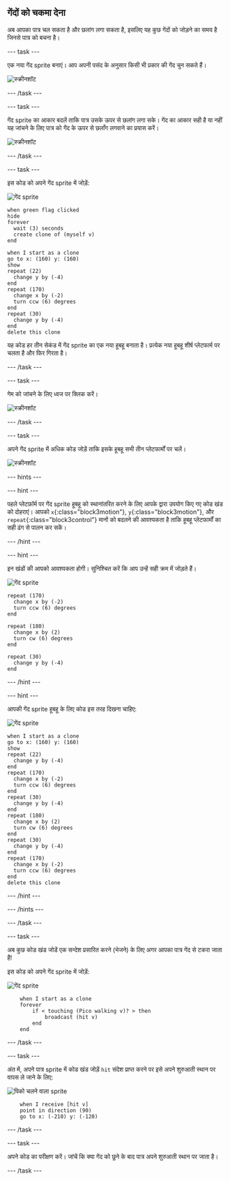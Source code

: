 ## गेंदों को चकमा देना

अब आपका पात्र चल सकता है और छलांग लगा सकता है, इसलिए यह कुछ गेंदों को जोड़ने का समय है जिनसे पात्र को बचना है।

\--- task \---

एक नया गेंद sprite बनाएं। आप अपनी पसंद के अनुसार किसी भी प्रकार की गेंद चुन सकते हैं।

![स्क्रीनशॉट](images/dodge-balls.png)

\--- /task \---

\--- task \---

गेंद sprite का आकार बदलें ताकि पात्र उसके ऊपर से छलांग लगा सके। गेंद का आकार सही है या नहीं यह जांचने के लिए पात्र को गेंद के ऊपर से छलाँग लगवाने का प्रयास करें।

![स्क्रीनशॉट](images/dodge-ball-resize.png)

\--- /task \---

\--- task \---

इस कोड को अपने गेंद sprite में जोड़ें:

![गेंद sprite](images/ball_sprite.png)

```blocks3
when green flag clicked
hide
forever 
  wait (3) seconds
  create clone of (myself v)
end
```

```blocks3
when I start as a clone
go to x: (160) y: (160)
show
repeat (22) 
  change y by (-4)
end
repeat (170) 
  change x by (-2)
  turn ccw (6) degrees
end
repeat (30) 
  change y by (-4)
end
delete this clone
```

यह कोड हर तीन सेकंड में गेंद sprite का एक नया हूबहू बनाता है। प्रत्येक नया हूबहू शीर्ष प्लेटफार्म पर चलता है और फिर गिरता है।

\--- /task \---

\--- task \---

गेम को जांचने के लिए ध्वज पर क्लिक करें।

![स्क्रीनशॉट](images/dodge-ball-test.png)

\--- /task \---

\--- task \---

अपने गेंद sprite में अधिक कोड जोड़ें ताकि इसके हूबहू सभी तीन प्लेटफार्मों पर चलें।

![स्क्रीनशॉट](images/dodge-ball-more-motion.png)

\--- hints \---

\--- hint \---

पहले प्लेटफ़ॉर्म पर गेंद sprite हूबहू को स्थानांतरित करने के लिए आपके द्वारा उपयोग किए गए कोड खंड को दोहराएं। आपको `x`{:class="block3motion"}, `y`{:class="block3motion"}, और `repeat`{:class="block3control"} मानों को बदलने की आवश्यकता है ताकि हूबहू प्लेटफार्मों का सही ढंग से पालन कर सकें।

\--- /hint \---

\--- hint \---

इन खंडों की आपको आवश्यकता होगी। सुनिश्चित करें कि आप उन्हें सही क्रम में जोड़ते हैं।

![गेंद sprite](images/ball_sprite.png)

```blocks3
repeat (170) 
  change x by (-2)
  turn ccw (6) degrees
end

repeat (180) 
  change x by (2)
  turn cw (6) degrees
end

repeat (30) 
  change y by (-4)
end
```

\--- /hint \---

\--- hint \---

आपकी गेंद sprite हूबहू के लिए कोड इस तरह दिखना चाहिए:

![गेंद sprite](images/ball_sprite.png)

```blocks3
when I start as a clone
go to x: (160) y: (160)
show
repeat (22) 
  change y by (-4)
end
repeat (170) 
  change x by (-2)
  turn ccw (6) degrees
end
repeat (30) 
  change y by (-4)
end
repeat (180) 
  change x by (2)
  turn cw (6) degrees
end
repeat (30) 
  change y by (-4)
end
repeat (170) 
  change x by (-2)
  turn ccw (6) degrees
end
delete this clone
```

\--- /hint \---

\--- /hints \---

\--- /task \---

\--- task \---

अब कुछ कोड खंड जोडें एक सन्देश प्रसारित करने (भेजने) के लिए अगर आपका पात्र गेंद से टकरा जाता है!

इस कोड को अपने गेंद sprite में जोड़ें:

![गेंद sprite](images/ball_sprite.png)

```blocks3
    when I start as a clone
    forever
        if < touching (Pico walking v)? > then
            broadcast (hit v)
        end
    end
```

\--- /task \---

\--- task \---

अंत में, अपने पात्र sprite में कोड खंड जोड़ें `hit` संदेश प्राप्त करने पर इसे अपने शुरुआती स्थान पर वापस ले जाने के लिए:

![पिको चलने वाला sprite](images/pico_walking_sprite.png)

```blocks3
    when I receive [hit v]
    point in direction (90)
    go to x: (-210) y: (-120)
```

\--- /task \---

\--- task \---

अपने कोड का परीक्षण करें। जांचें कि क्या गेंद को छूने के बाद पात्र अपने शुरुआती स्थान पर जाता है।

\--- /task \---